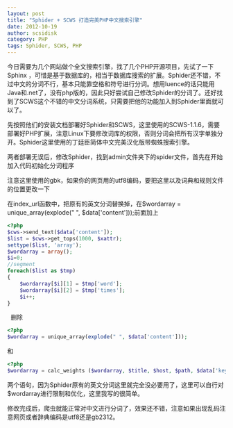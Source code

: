```yaml
---
layout: post
title: "Sphider + SCWS 打造完美PHP中文搜索引擎"
date: 2012-10-19
author: scsidisk
category: PHP
tags: Sphider, SCWS, PHP
---
```


今日需要为几个网站做个全文搜索引擎，找了几个PHP开源项目，先试了一下Sphinx ，可惜是基于数据库的，相当于数据库搜索的扩展。Sphider还不错，不过中文的分词不行，基本只能靠空格和符号进行分词。想用luence的话只能用Java和.net了，没有php版的，因此只好尝试自己修改Sphider的分词了。还好找到了SCWS这个不错的中文分词系统，只需要把他的功能加入到Sphider里面就可以了。

先按照他们的安装文档部署好Sphider和SCWS，这里使用的SCWS-1.1.6，需要部署好PHP扩展，注意Linux下要修改词库的权限，否则分词会把所有汉字单独分开。Sphider这里使用的丁廷臣简体中文完美汉化版带蜘蛛搜索引擎。

两者部署无误后，修改Sphider，找到admin文件夹下的spider文件，首先在开始加入代码初始化分词程序

注意这里使用的gbk，如果你的网页用的utf8编码，要把这里以及词典和规则文件的位置更改一下

在index\_url函数中，把原有的英文分词替换掉，在$wordarray = unique_array(explode(" ", $data['content']));前面加上

```php
<?php
$cws->send_text($data['content']);
$list = $cws->get_tops(1000, $xattr);
settype($list, 'array');
$wordarray = array();
$i=0;
//segment
foreach($list as $tmp)
{
	$wordarray[$i][1] = $tmp['word'];
	$wordarray[$i][2] = $tmp['times'];
	$i++;
}
```
 
删除

```php
<?php
$wordarray = unique_array(explode(" ", $data['content']));
```

和

```php
<?php
$wordarray = calc_weights ($wordarray, $title, $host, $path, $data['keywords']);
```

两个语句，因为Sphider原有的英文分词这里就完全没必要用了，这里可以自行对$wordarray进行限制和优化，这里我写的很简单。

修改完成后，爬虫就能正常对中文进行分词了，效果还不错，注意如果出现乱码注意网页或者辞典编码是utf8还是gb2312。
